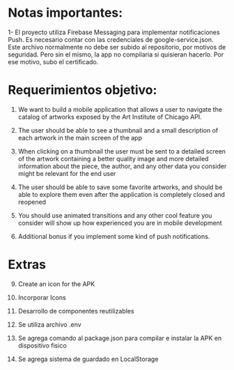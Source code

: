 # Notas importantes:

1- El proyecto utiliza Firebase Messaging para implementar notificaciones Push. Es necesario contar con las credenciales de
google-service.json. Este archivo normalmente no debe ser subido al repositorio, por motivos de seguridad. Pero sin el mismo, la app no compilaria si quisieran hacerlo. Por ese motivo, subo el certificado.

# Requerimientos objetivo:

1) We want to build a mobile application that allows a user to navigate the catalog of artworks exposed by the Art Institute of Chicago API.

2) The user should be able to see a thumbnail and a small description of each artwork in the main screen of the app

3) When clicking on a thumbnail the user must be sent to a detailed screen of the artwork containing a better quality image and more detailed information about the  piece, the author, and any other data you consider might be relevant for the end user

4) The user should be able to save some favorite artworks, and should be able to explore them even after the application is completely closed and reopened

5) You should use animated transitions and any other cool feature you consider will show up how experienced you are in mobile development

6) Additional bonus if you implement some kind of push notifications.

# Extras

9) Create an icon for the APK

11) Incorporar Icons

12) Desarrollo de componentes reutilizables 

14) Se utiliza archivo .env

15) Se agrega comando al package.json para compilar e instalar la APK en dispositivo fisico

16) Se agrega sistema de guardado en LocalStorage



